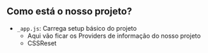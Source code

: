 ## Como está o nosso projeto?

- `_app.js`: Carrega setup básico do projeto
    - Aqui vão ficar os Providers de informação do nosso projeto
    - CSSReset